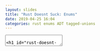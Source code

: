 ```yaml
---
layout: slides
title: "Rust Doesnt Suck: Enums"
date: 2019-04-25 16:04
categories: rust enums ADT tagged-unions
---
```


<section data-markdown data-separator="^\n---\n$" data-separator-vertical="^\n--\n$">
<textarea data-template>

# Rust Doesn't Suck - Part 1
## Enums

Jane Lusby

--

## What are enums in rust?

- Algebraic Data Types <!-- .element: class="fragment" -->
- Sum Types <!-- .element: class="fragment" -->
- Tagged Unions <!-- .element: class="fragment" -->

--

## What does an enum look like in rust?

--

```rust
enum ExampleEnum {
    Variant1(i32), // tuple-like
    Variant2{ name: String, age: u8 }, // struct-like
    Variant3, // fieldless
}
```

--

## What would this look like in C/C++?

--

```cpp
// assume the tag maps to the following variants
// 1 = Variant1, 2 = Variant2, 3 = Variant3
struct ExampleEnum {
    uint8_t tag;
    union internal {
        int32_t variant1;
        Variant2_T variant2;
        // variant3 is represented purely by the tag
    } internal;
};
struct Variant2_T {
    std::string name;
    uint8_t age;
};
```

--

## How do you declare an enum in rust?

--

## Enums implicitly declare a set of constructors, one for each variant.

```rust
let my_cats_name = String::from("Andrew");
let his_age = 1;

let v = ExampleEnum::Variant2{
    name: my_cats_name,
    age: his_age,
};

// now you can use it
foo(v);
```

--

## How about using enums in rust?

- Pattern matching <!-- .element: class="fragment" -->
- if let expressions <!-- .element: class="fragment" -->
- match expressions <!-- .element: class="fragment" -->
- associated functions <!-- .element: class="fragment" -->

--

```rust
// Example using if let
fn foo(bar: ExampleEnum) {
    if let Variant2{ name, age } = bar {
        println!("name: {} and age: {}", name, age);
    } else {
        panic!("we only ever expect Variant2's in this function! We received {:?}", bar);
    }
}
```

--

```rust
// Example using match expression
fn foo2(bar: ExampleEnum) {
    match bar {
        ExampleEnum::Variant1(val) => println!("arbitrary value: {}", val),
        ExampleEnum::Variant2(name, age) => dbg!(name, age),
        ExampleEnum::Variant3 => println!("whats with that empty variant?");
    }
}
```

--

Equivalent in C++.

--

```cpp
// example recreating if let
void foo(ExampleEnum bar) {
    if bar.tag == 2 {
        auto name = bar.internal.variant2.name;
        auto age = bar.internal.variant2.age;

        cout << "name: " << name << " and age: " << age << endl;
    } else {
        cerr << "we only ever expect variant2's in this function, We received "
            << bar.tag
            << /* omit logic to format and render the other variants for debug output */
            << endl;

        throw "bad enum variant";
    }
}

// match example not recreated
```

---

# Sum types can represent powerful ideas

- Nullable values <!-- .element: class="fragment" -->
- Exceptions <!-- .element: class="fragment" -->
- Copy on Write types <!-- .element: class="fragment" -->
- Abstract Syntax Trees <!-- .element: class="fragment" -->
- Linked List <!-- .element: class="fragment" -->
- Much much more <!-- .element: class="fragment" -->

--

# Nullable Values

```rust
enum Option<T> {
    None,
    Some(T),
}
```

--

# Exceptions

```rust
enum Result<T, E> {
    Ok(T),
    Err(E),
}
```

--

# CoW types


```rust
pub enum Cow<'a, B: ?Sized + 'a>
    where B: ToOwned
{
    // Borrowed data.
    Borrowed(&'a B),

    // Owned data.
    // Please ignore the \ below, reveal.js
    // is stupid and treats it as an html tag otherwise
    Owned(<B as ToOwned\>::Owned),
}
```

--

# AST - json objects

```rust
enum Value {
    Null,
    Bool(bool),
    Number(Number),
    String(String),
    Array(Vec<Value>),
    Object(Map<String, Value>),
}
```

--

# Singly Linked list

```rust
pub struct List {
    head: Link,
}

enum Link {
    Empty,
    More(Box<Node>),
}

struct Node {
    elem: i32,
    next: Link,
}
```

--

# Much much more

- State machines with state associated data
- Async / Await
- Subcommand Args/configuration (scbuild)

---

# Questions?

- More on pattern matching
- More on traits
- Elaborate on associated functions
- Optimizations involving discriminants, aka NPO, etc

---

# FIN

Now that you know enums, we are ready for the next talk. Error handling and explicitness in rust.

</textarea>

</section>

